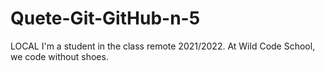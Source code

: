 # Quete-Git-GitHub-n-5
LOCAL
I'm a student in the class remote 2021/2022.
At Wild Code School, we code without shoes.
